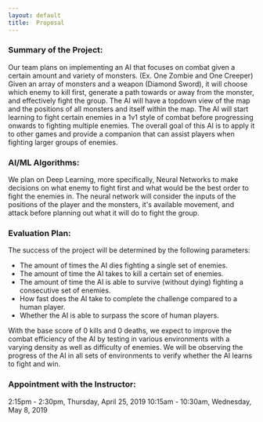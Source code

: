 ```yaml
---
layout: default
title:  Proposal
---
```


### Summary of the Project:
Our team plans on implementing an AI that focuses on combat given a certain amount and variety of monsters. (Ex. One Zombie and One Creeper) Given an array of monsters and a weapon (Diamond Sword), it will choose which enemy to kill first, generate a path towards or away from the monster, and effectively fight the group. The AI will have a topdown view of the map and the positions of all monsters and itself within the map. The AI will start learning to fight certain enemies in a 1v1 style of combat before progressing onwards to fighting multiple enemies. The overall goal of this AI is to apply it to other games and provide a companion that can assist players when fighting larger groups of enemies.

### AI/ML Algorithms:
We plan on Deep Learning, more specifically, Neural Networks to make decisions on what enemy to fight first and what would be the best order to fight the enemies in. The neural network will consider the inputs of the positions of the player and the monsters, it's available movement, and attack before planning out what it will do to fight the group.

### Evaluation Plan:
The success of the project will be determined by the following parameters:

- The amount of times the AI dies fighting a single set of enemies.
- The amount of time the AI takes to kill a certain set of enemies. 
- The amount of time the AI is able to survive (without dying) fighting a consecutive set of enemies.
- How fast does the AI take to complete the challenge compared to a human player.
- Whether the AI is able to surpass the score of human players.  

With the base score of 0 kills and 0 deaths, we expect to improve the combat efficiency of the AI by testing in various environments with a varying density as well as difficulty of enemies. We will be observing the progress of the AI in all sets of environments to verify whether the AI learns to fight and win.

### Appointment with the Instructor:
2:15pm - 2:30pm, Thursday, April 25, 2019
10:15am - 10:30am, Wednesday, May 8, 2019
